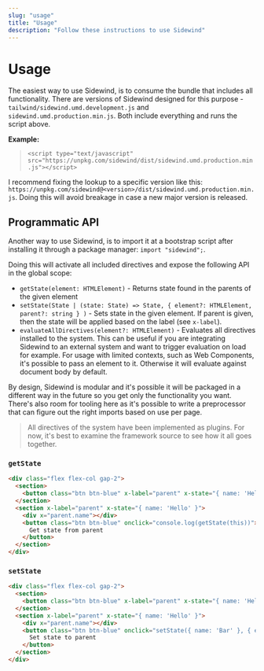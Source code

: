 ```yaml
---
slug: "usage"
title: "Usage"
description: "Follow these instructions to use Sidewind"
---
```


# Usage

The easiest way to use Sidewind, is to consume the bundle that includes all functionality. There are versions of Sidewind designed for this purpose - `tailwind/sidewind.umd.development.js` and `sidewind.umd.production.min.js`. Both include everything and runs the script above.

**Example:**

> `<script type="text/javascript" src="https://unpkg.com/sidewind/dist/sidewind.umd.production.min.js"></script>`

I recommend fixing the lookup to a specific version like this: `https://unpkg.com/sidewind@<version>/dist/sidewind.umd.production.min.js`. Doing this will avoid breakage in case a new major version is released.

## Programmatic API

Another way to use Sidewind, is to import it at a bootstrap script after installing it through a package manager: `import "sidewind";`.

Doing this will activate all included directives and expose the following API in the global scope:

- `getState(element: HTMLElement)` - Returns state found in the parents of the given element
- `setState(State | (state: State) => State, { element?: HTMLElement, parent?: string } )` - Sets state in the given element. If parent is given, then the state will be applied based on the label (see `x-label`).
- `evaluateAllDirectives(element?: HTMLElement)` - Evaluates all directives installed to the system. This can be useful if you are integrating Sidewind to an external system and want to trigger evaluation on load for example. For usage with limited contexts, such as Web Components, it's possible to pass an element to it. Otherwise it will evaluate against document body by default.

By design, Sidewind is modular and it's possible it will be packaged in a different way in the future so you get only the functionality you want. There's also room for tooling here as it's possible to write a preprocessor that can figure out the right imports based on use per page.

> All directives of the system have been implemented as plugins. For now, it's best to examine the framework source to see how it all goes together.

### `getState`

```html
<div class="flex flex-col gap-2">
  <section>
    <button class="btn btn-blue" x-label="parent" x-state="{ name: 'Hello' }" onclick="console.log(getState(this))" x="'Get state from self (' + parent.name + ')'"></button>
  </section>
  <section x-label="parent" x-state="{ name: 'Hello' }">
    <div x="parent.name"></div>
    <button class="btn btn-blue" onclick="console.log(getState(this))">
      Get state from parent
    </button>
  </section>
</div>
```

### `setState`

```html
<div class="flex flex-col gap-2">
  <section>
    <button class="btn btn-blue" x-label="parent" x-state="{ name: 'Hello' }" onclick="setState({ name: 'Bar' }, { element: this, parent: 'parent' })" x="'Set state to self (' + parent.name + ')'"></button>
  </section>
  <section x-label="parent" x-state="{ name: 'Hello' }">
    <div x="parent.name"></div>
    <button class="btn btn-blue" onclick="setState({ name: 'Bar' }, { element: this, parent: 'parent' })">
      Set state to parent
    </button>
  </section>
</div>
```
